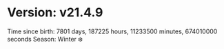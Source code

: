 # Version: v21.4.9
Time since birth: 7801 days, 187225 hours, 11233500 minutes, 674010000 seconds
Season: Winter ❄️
